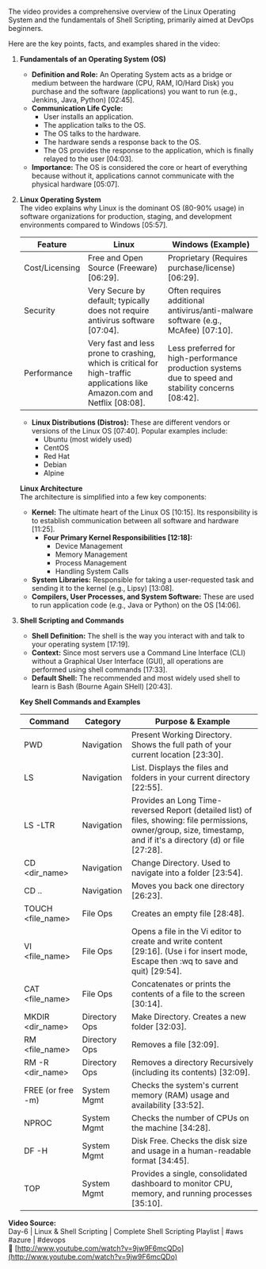 The video provides a comprehensive overview of the Linux Operating System and the fundamentals of Shell Scripting, primarily aimed at DevOps beginners.

Here are the key points, facts, and examples shared in the video:

1. **Fundamentals of an Operating System (OS)**
   * **Definition and Role:** An Operating System acts as a bridge or medium between the hardware (CPU, RAM, IO/Hard Disk) you purchase and the software (applications) you want to run (e.g., Jenkins, Java, Python) [02:45].
   * **Communication Life Cycle:**
     * User installs an application.
     * The application talks to the OS.
     * The OS talks to the hardware.
     * The hardware sends a response back to the OS.
     * The OS provides the response to the application, which is finally relayed to the user [04:03].
   * **Importance:** The OS is considered the core or heart of everything because without it, applications cannot communicate with the physical hardware [05:07].

2. **Linux Operating System**  
   The video explains why Linux is the dominant OS (80-90% usage) in software organizations for production, staging, and development environments compared to Windows [05:57].

   | Feature | Linux | Windows (Example) |
   |---|---|---|
   | Cost/Licensing | Free and Open Source (Freeware) [06:29]. | Proprietary (Requires purchase/license) [06:29]. |
   | Security | Very Secure by default; typically does not require antivirus software [07:04]. | Often requires additional antivirus/anti-malware software (e.g., McAfee) [07:10]. |
   | Performance | Very fast and less prone to crashing, which is critical for high-traffic applications like Amazon.com and Netflix [08:08]. | Less preferred for high-performance production systems due to speed and stability concerns [08:42]. |

   * **Linux Distributions (Distros):** These are different vendors or versions of the Linux OS [07:40]. Popular examples include:
     * Ubuntu (most widely used)
     * CentOS
     * Red Hat
     * Debian
     * Alpine

   **Linux Architecture**  
   The architecture is simplified into a few key components:
   * **Kernel:** The ultimate heart of the Linux OS [10:15]. Its responsibility is to establish communication between all software and hardware [11:25].
     * **Four Primary Kernel Responsibilities [12:18]:**
       * Device Management
       * Memory Management
       * Process Management
       * Handling System Calls
   * **System Libraries:** Responsible for taking a user-requested task and sending it to the kernel (e.g., Lipsy) [13:08].
   * **Compilers, User Processes, and System Software:** These are used to run application code (e.g., Java or Python) on the OS [14:06].

3. **Shell Scripting and Commands**
   * **Shell Definition:** The shell is the way you interact with and talk to your operating system [17:19].
   * **Context:** Since most servers use a Command Line Interface (CLI) without a Graphical User Interface (GUI), all operations are performed using shell commands [17:33].
   * **Default Shell:** The recommended and most widely used shell to learn is Bash (Bourne Again SHell) [20:43].

   **Key Shell Commands and Examples**

   | Command | Category | Purpose & Example |
   |---|---|---|
   | PWD | Navigation | Present Working Directory. Shows the full path of your current location [23:30]. |
   | LS | Navigation | List. Displays the files and folders in your current directory [22:55]. |
   | LS -LTR | Navigation | Provides an Long Time-reversed Report (detailed list) of files, showing: file permissions, owner/group, size, timestamp, and if it's a directory (d) or file [27:28]. |
   | CD <dir_name> | Navigation | Change Directory. Used to navigate into a folder [23:54]. |
   | CD .. | Navigation | Moves you back one directory [26:23]. |
   | TOUCH <file_name> | File Ops | Creates an empty file [28:48]. |
   | VI <file_name> | File Ops | Opens a file in the Vi editor to create and write content [29:16]. (Use i for insert mode, Escape then :wq to save and quit) [29:54]. |
   | CAT <file_name> | File Ops | Concatenates or prints the contents of a file to the screen [30:14]. |
   | MKDIR <dir_name> | Directory Ops | Make Directory. Creates a new folder [32:03]. |
   | RM <file_name> | Directory Ops | Removes a file [32:09]. |
   | RM -R <dir_name> | Directory Ops | Removes a directory Recursively (including its contents) [32:09]. |
   | FREE (or free -m) | System Mgmt | Checks the system's current memory (RAM) usage and availability [33:52]. |
   | NPROC | System Mgmt | Checks the number of CPUs on the machine [34:28]. |
   | DF -H | System Mgmt | Disk Free. Checks the disk size and usage in a human-readable format [34:45]. |
   | TOP | System Mgmt | Provides a single, consolidated dashboard to monitor CPU, memory, and running processes [35:10]. |

**Video Source:**  
Day-6 | Linux & Shell Scripting | Complete Shell Scripting Playlist | #aws #azure | #devops  
🔗 [http://www.youtube.com/watch?v=9jw9F6mcQDo](http://www.youtube.com/watch?v=9jw9F6mcQDo)
